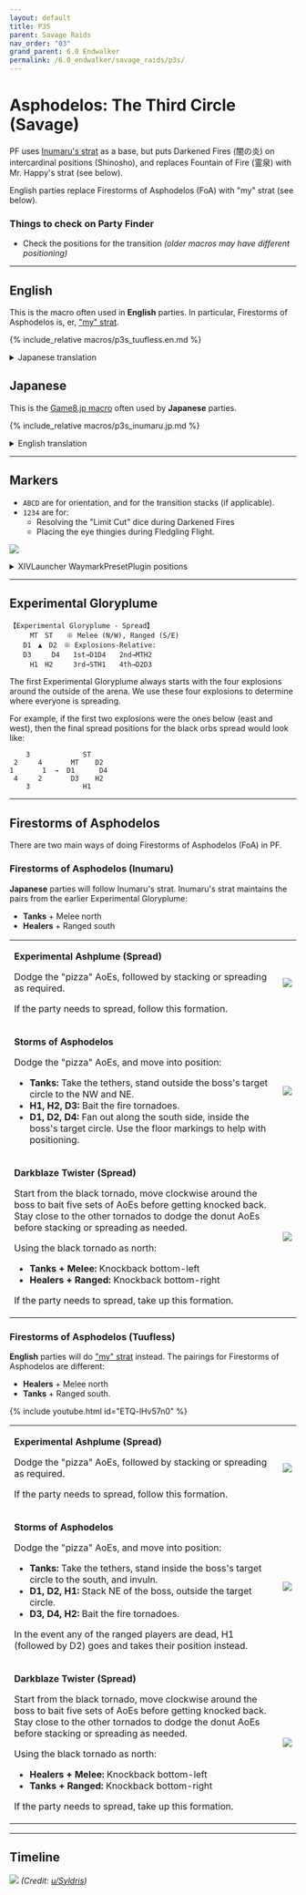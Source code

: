 ```yaml
---
layout: default
title: P3S
parent: Savage Raids
nav_order: "03"
grand_parent: 6.0 Endwalker
permalink: /6.0_endwalker/savage_raids/p3s/
---
```


# Asphodelos: The Third Circle (Savage)

PF uses [Inumaru's strat](https://youtu.be/BHMjrxpZb7k) as a base, but puts
Darkened Fires (闇の炎) on intercardinal positions (Shinosho), and replaces
Fountain of Fire (霊泉) with Mr. Happy's strat (see below).

English parties replace Firestorms of Asphodelos (FoA) with "my" strat (see
below).

### Things to check on Party Finder

- Check the positions for the transition *(older macros may have different
  positioning)*

---

## English

This is the macro often used in **English** parties. In particular, Firestorms
of Asphodelos is, er, ["my" strat](#firestorms-of-asphodelos).

{% include_relative macros/p3s_tuufless.en.md %}

<details markdown=block>
<summary>Japanese translation</summary>

{% include_relative macros/p3s_tuufless.jp.md %}

</details>

## Japanese

This is the [Game8.jp macro](https://game8.jp/ff14/421350) often used by
**Japanese** parties.

{% include_relative macros/p3s_inumaru.jp.md %}

<details markdown=block>
<summary>English translation</summary>

{% include_relative macros/p3s_inumaru.en.md %}

</details>

---

## Markers

- `ABCD` are for orientation, and for the transition stacks (if applicable).
- `1234` are for:
  - Resolving the "Limit Cut" dice during Darkened Fires
  - Placing the eye thingies during Fledgling Flight.

![]({{site.baseurl}}/images/6.0_endwalker/p3s/markers.jpg)

<details markdown=block>
<summary>XIVLauncher WaymarkPresetPlugin positions</summary>

```json
{
  "Name":"P3S",
  "MapID":807,
  "A":{"X":100.0,"Y":0.0,"Z":81.5,"ID":0,"Active":true},
  "B":{"X":118.5,"Y":0.0,"Z":100.0,"ID":1,"Active":true},
  "C":{"X":100.0,"Y":0.0,"Z":118.5,"ID":2,"Active":true},
  "D":{"X":81.5,"Y":0.0,"Z":100.0,"ID":3,"Active":true},
  "One":{"X":100.0,"Y":0.0,"Z":94.0,"ID":4,"Active":true},
  "Two":{"X":106.0,"Y":0.0,"Z":100.0,"ID":5,"Active":true},
  "Three":{"X":100.0,"Y":0.0,"Z":106.0,"ID":6,"Active":true},
  "Four":{"X":94.0,"Y":0.0,"Z":100.0,"ID":7,"Active":true}
}
```

</details>

---

## Experimental Gloryplume

```
【Experimental Gloryplume - Spread】
　　　MT　ST　　※ Melee (N/W), Ranged (S/E)
　　D1　▲　D2　※ Explosions-Relative:
　　D3　　　D4　　1st→D1D4　　2nd→MTH2
　　　H1　H2　　　3rd→STH1　　4th→D2D3
```

The first Experimental Gloryplume always starts with the four explosions around
the outside of the arena. We use these four explosions to determine where
everyone is spreading.

For example, if the first two explosions were the ones below (east and west),
then the final spread positions for the black orbs spread would look like:

```
    3             ST
 2     4       MT    D2
1       1  →  D1      D4
 4     2       D3    H2
    3             H1
```

---

## Firestorms of Asphodelos

There are two main ways of doing Firestorms of Asphodelos (FoA) in PF.

### Firestorms of Asphodelos (Inumaru)

**Japanese** parties will follow Inumaru's strat. Inumaru's strat maintains the
pairs from the earlier Experimental Gloryplume:

- **Tanks** + Melee north
- **Healers** + Ranged south

<table>
  <tr>
    <td><p><b>Experimental Ashplume (Spread)</b></p>
    <p>Dodge the "pizza" AoEs, followed by stacking or spreading as required.</p>
    <p>If the party needs to spread, follow this formation.</p></td>
    <td><img src="{{site.baseurl}}/images/6.0_endwalker/p3s/foa_inumaru_01.jpg"></td>
  </tr>
  <tr>
    <td><p><b>Storms of Asphodelos</b></p>
    <p>Dodge the "pizza" AoEs, and move into position:</p>
    <ul>
      <li><b>Tanks:</b> Take the tethers, stand outside the boss's target
      circle to the NW and NE.</li>
      <li><b>H1, H2, D3:</b> Bait the fire tornadoes.</li>
      <li><b>D1, D2, D4:</b> Fan out along the south side, inside the boss's
      target circle. Use the floor markings to help with positioning.</li>
      </ul>
    </td>
    <td><img src="{{site.baseurl}}/images/6.0_endwalker/p3s/foa_inumaru_02.jpg"></td>
  </tr>
  <tr>
    <td><p><b>Darkblaze Twister (Spread)</b></p>
    <p>Start from the black tornado, move clockwise around the boss to bait
    five sets of AoEs before getting knocked back. Stay close to the other
    tornados to dodge the donut AoEs before stacking or spreading as needed.</p>
    <p>Using the black tornado as north:</p>
    <ul>
      <li><b>Tanks + Melee:</b> Knockback bottom-left</li>
      <li><b>Healers + Ranged:</b> Knockback bottom-right</li>
    </ul>
    <p>If the party needs to spread, take up this formation.</p></td>
    <td><img src="{{site.baseurl}}/images/6.0_endwalker/p3s/foa_inumaru_03.jpg"></td>
  </tr>
</table>

### Firestorms of Asphodelos (Tuufless)

**English** parties will do ["my" strat](https://na.finalfantasyxiv.com/lodestone/character/10898230/blog/4933610/)
instead. The pairings for Firestorms of Asphodelos are different:

- **Healers** + Melee north
- **Tanks** + Ranged south.

{% include youtube.html id="ETQ-lHv57n0" %}

<table>
  <tr>
    <td><p><b>Experimental Ashplume (Spread)</b></p>
    <p>Dodge the "pizza" AoEs, followed by stacking or spreading as required.</p>
    <p>If the party needs to spread, follow this formation.</p></td>
    <td><img src="{{site.baseurl}}/images/6.0_endwalker/p3s/foa_tuufless_01.jpg"></td>
  </tr>
  <tr>
    <td><p><b>Storms of Asphodelos</b></p>
    <p>Dodge the "pizza" AoEs, and move into position:</p>
    <ul>
      <li><b>Tanks:</b> Take the tethers, stand inside the boss's target
      circle to the south, and invuln.</li>
      <li><b>D1, D2, H1:</b> Stack NE of the boss, outside the target circle.</li>
      <li><b>D3, D4, H2:</b> Bait the fire tornadoes.</li></ul>
      <p>In the event any of the ranged players are dead, H1 (followed by D2)
      goes and takes their position instead.</p>
    </td>
    <td><img src="{{site.baseurl}}/images/6.0_endwalker/p3s/foa_tuufless_02.jpg"></td>
  </tr>
  <tr>
    <td><p><b>Darkblaze Twister (Spread)</b></p>
    <p>Start from the black tornado, move clockwise around the boss to bait
    five sets of AoEs before getting knocked back. Stay close to the other
    tornados to dodge the donut AoEs before stacking or spreading as needed.</p>
    <p>Using the black tornado as north:</p>
    <ul>
      <li><b>Healers + Melee:</b> Knockback bottom-left</li>
      <li><b>Tanks + Ranged:</b> Knockback bottom-right</li>
    </ul>
    <p>If the party needs to spread, take up this formation.</p></td>
    <td><img src="{{site.baseurl}}/images/6.0_endwalker/p3s/foa_tuufless_03.jpg"></td>
  </tr>
</table>

---

## Timeline

![](https://preview.redd.it/zni62rkskmb81.png?width=3200&format=png&auto=webp&s=778db6ee45958802800f16e5f9c59bedcc5b3dd3)
*(Credit: [u/Syldris](https://www.reddit.com/r/ffxiv/comments/s3on6c/p3s_rotation_and_timeline/))*

<script data-goatcounter="https://xivjpraids.goatcounter.com/count"
        async src="//gc.zgo.at/count.js"></script>
